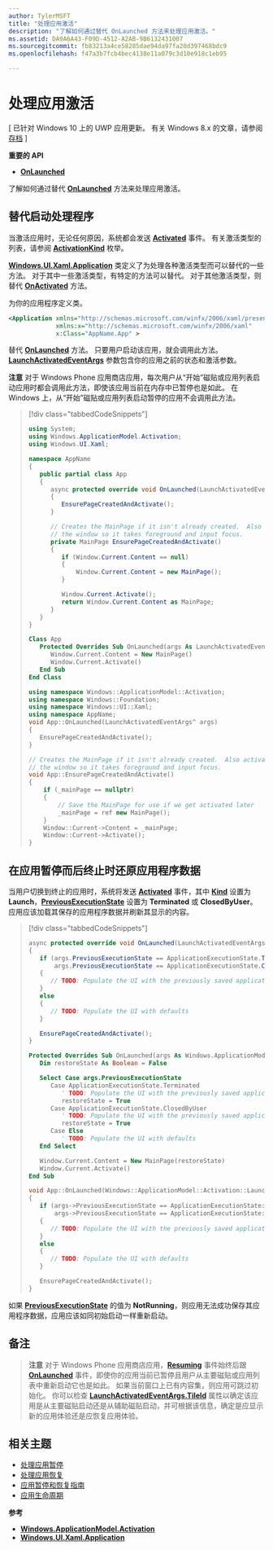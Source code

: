 ```yaml
---
author: TylerMSFT
title: "处理应用激活"
description: "了解如何通过替代 OnLaunched 方法来处理应用激活。"
ms.assetid: DA9A6A43-F09D-4512-A2AB-9B6132431007
ms.sourcegitcommit: fb83213a4ce58285dae94da97fa20d397468bdc9
ms.openlocfilehash: f47a3b7fcb4bec4138e11a079c3d10e918c1eb95

---
```


# 处理应用激活


\[ 已针对 Windows 10 上的 UWP 应用更新。 有关 Windows 8.x 的文章，请参阅[存档](http://go.microsoft.com/fwlink/p/?linkid=619132) \]


**重要的 API**

-   [**OnLaunched**](https://msdn.microsoft.com/library/windows/apps/br242335)

了解如何通过替代 [**OnLaunched**](https://msdn.microsoft.com/library/windows/apps/br242335) 方法来处理应用激活。

## 替代启动处理程序

当激活应用时，无论任何原因，系统都会发送 [**Activated**](https://msdn.microsoft.com/library/windows/apps/br225018) 事件。 有关激活类型的列表，请参阅 [**ActivationKind**](https://msdn.microsoft.com/library/windows/apps/br224693) 枚举。

[
            **Windows.UI.Xaml.Application**](https://msdn.microsoft.com/library/windows/apps/br242324) 类定义了为处理各种激活类型而可以替代的一些方法。 对于其中一些激活类型，有特定的方法可以替代。 对于其他激活类型，则替代 [**OnActivated**](https://msdn.microsoft.com/library/windows/apps/br242330) 方法。

为你的应用程序定义类。

```xml
<Application xmlns="http://schemas.microsoft.com/winfx/2006/xaml/presentation"
             xmlns:x="http://schemas.microsoft.com/winfx/2006/xaml"
             x:Class="AppName.App" >
```

替代 [**OnLaunched**](https://msdn.microsoft.com/library/windows/apps/br242335) 方法。 只要用户启动该应用，就会调用此方法。 [
            **LaunchActivatedEventArgs**](https://msdn.microsoft.com/library/windows/apps/br224731) 参数包含你的应用之前的状态和激活参数。

**注意** 对于 Windows Phone 应用商店应用，每次用户从“开始”磁贴或应用列表启动应用时都会调用此方法，即使该应用当前在内存中已暂停也是如此。 在 Windows 上，从“开始”磁贴或应用列表启动暂停的应用不会调用此方法。

> [!div class="tabbedCodeSnippets"]
> ```cs
> using System;
> using Windows.ApplicationModel.Activation;
> using Windows.UI.Xaml;
>
> namespace AppName
> {
>    public partial class App
>    {
>       async protected override void OnLaunched(LaunchActivatedEventArgs args)
>       {
>          EnsurePageCreatedAndActivate();
>       }
>
>       // Creates the MainPage if it isn't already created.  Also activates
>       // the window so it takes foreground and input focus.
>       private MainPage EnsurePageCreatedAndActivate()
>       {
>          if (Window.Current.Content == null)
>          {
>              Window.Current.Content = new MainPage();
>          }
>
>          Window.Current.Activate();
>          return Window.Current.Content as MainPage;
>       }
>    }
> }
> ```
> ```vb
> Class App
>    Protected Overrides Sub OnLaunched(args As LaunchActivatedEventArgs)
>       Window.Current.Content = New MainPage()
>       Window.Current.Activate()
>    End Sub
> End Class
> ```
> ```cpp
> using namespace Windows::ApplicationModel::Activation;
> using namespace Windows::Foundation;
> using namespace Windows::UI::Xaml;
> using namespace AppName;
> void App::OnLaunched(LaunchActivatedEventArgs^ args)
> {
>    EnsurePageCreatedAndActivate();
> }
>
> // Creates the MainPage if it isn't already created.  Also activates
> // the window so it takes foreground and input focus.
> void App::EnsurePageCreatedAndActivate()
> {
>     if (_mainPage == nullptr)
>     {
>         // Save the MainPage for use if we get activated later
>         _mainPage = ref new MainPage();
>     }
>     Window::Current->Content = _mainPage;
>     Window::Current->Activate();
> }
> ```

## 在应用暂停而后终止时还原应用程序数据


当用户切换到终止的应用时，系统将发送 [**Activated**](https://msdn.microsoft.com/library/windows/apps/br225018) 事件，其中 [**Kind**](https://msdn.microsoft.com/library/windows/apps/br224728) 设置为 **Launch**，[**PreviousExecutionState**](https://msdn.microsoft.com/library/windows/apps/br224729) 设置为 **Terminated** 或 **ClosedByUser**。 应用应该加载其保存的应用程序数据并刷新其显示的内容。

> [!div class="tabbedCodeSnippets"]
> ```cs
> async protected override void OnLaunched(LaunchActivatedEventArgs args)
> {
>    if (args.PreviousExecutionState == ApplicationExecutionState.Terminated ||
>        args.PreviousExecutionState == ApplicationExecutionState.ClosedByUser)
>    {
>       // TODO: Populate the UI with the previously saved application data
>    }
>    else
>    {
>       // TODO: Populate the UI with defaults
>    }
>
>    EnsurePageCreatedAndActivate();
> }
> ```
> ```vb
> Protected Overrides Sub OnLaunched(args As Windows.ApplicationModel.Activation.LaunchActivatedEventArgs)
>    Dim restoreState As Boolean = False
>
>    Select Case args.PreviousExecutionState
>       Case ApplicationExecutionState.Terminated
>          ' TODO: Populate the UI with the previously saved application data
>          restoreState = True
>       Case ApplicationExecutionState.ClosedByUser
>          ' TODO: Populate the UI with the previously saved application data
>          restoreState = True
>       Case Else
>          ' TODO: Populate the UI with defaults
>    End Select
>
>    Window.Current.Content = New MainPage(restoreState)
>    Window.Current.Activate()
> End Sub
> ```
> ```cpp
> void App::OnLaunched(Windows::ApplicationModel::Activation::LaunchActivatedEventArgs^ args)
> {
>    if (args->PreviousExecutionState == ApplicationExecutionState::Terminated ||
>        args->PreviousExecutionState == ApplicationExecutionState::ClosedByUser)
>    {
>       // TODO: Populate the UI with the previously saved application data
>    }
>    else
>    {
>       // TODO: Populate the UI with defaults
>    }
>
>    EnsurePageCreatedAndActivate();
> }
> ```

如果 [**PreviousExecutionState**](https://msdn.microsoft.com/library/windows/apps/br224729) 的值为 **NotRunning**，则应用无法成功保存其应用程序数据，应用应该如同初始启动一样重新启动。

## 备注

> **注意** 对于 Windows Phone 应用商店应用，[**Resuming**](https://msdn.microsoft.com/library/windows/apps/br242339) 事件始终后跟 [**OnLaunched**](https://msdn.microsoft.com/library/windows/apps/br242335) 事件，即使你的应用当前已暂停且用户从主要磁贴或应用列表中重新启动它也是如此。 如果当前窗口上已有内容集，则应用可跳过初始化。 你可以检查 [**LaunchActivatedEventArgs.TileId**](https://msdn.microsoft.com/library/windows/apps/br224736) 属性以确定该应用是从主要磁贴启动还是从辅助磁贴启动，并可根据该信息，确定是应显示新的应用体验还是应恢复应用体验。

## 相关主题

* [处理应用暂停](suspend-an-app.md)
* [处理应用恢复](resume-an-app.md)
* [应用暂停和恢复指南](https://msdn.microsoft.com/library/windows/apps/hh465088)
* [应用生命周期](app-lifecycle.md)

**参考**

* [**Windows.ApplicationModel.Activation**](https://msdn.microsoft.com/library/windows/apps/br224766)
* [**Windows.UI.Xaml.Application**](https://msdn.microsoft.com/library/windows/apps/br242324)

 

 



<!--HONumber=Jun16_HO4-->


